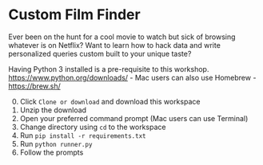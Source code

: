 # Custom Film Finder

Ever been on the hunt for a cool movie to watch but sick of browsing whatever is on Netflix? Want to learn how to hack data and write personalized queries custom built to your unique taste?

Having Python 3 installed is a pre-requisite to this workshop. https://www.python.org/downloads/ - Mac users can also use Homebrew - https://brew.sh/

0. Click `Clone or download` and download this workspace
0. Unzip the download
0. Open your preferred command prompt (Mac users can use Terminal)
0. Change directory using `cd` to the workspace
0. Run `pip install -r requirements.txt`
0. Run `python runner.py`
0. Follow the prompts
